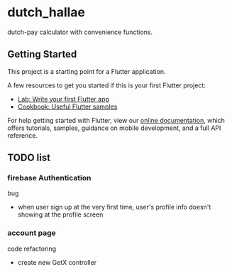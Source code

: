 # dutch_hallae

dutch-pay calculator with convenience functions.

## Getting Started

This project is a starting point for a Flutter application.

A few resources to get you started if this is your first Flutter project:

- [Lab: Write your first Flutter app](https://flutter.dev/docs/get-started/codelab)
- [Cookbook: Useful Flutter samples](https://flutter.dev/docs/cookbook)

For help getting started with Flutter, view our
[online documentation](https://flutter.dev/docs), which offers tutorials,
samples, guidance on mobile development, and a full API reference.


## TODO list

### firebase Authentication

bug
- when user sign up at the very first time, user's profile info doesn't showing at the profile screen

### account page

code refactoring
- create new GetX controller